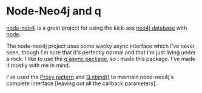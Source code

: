 # Node-Neo4j and q
[node-neo4j](https://github.com/thingdom/node-neo4j) is a great project for using the kick-ass [neo4j database](http://www.neo4j.org/) with [node](http://nodejs.org/).

The node-neo4j project uses some wacky async interface which I've never seen, though I'm sure that it's perfectly normal and that I'm just living under a rock. I like to use the [q async package](https://github.com/kriskowal/q), so I made this package. I've made it mostly with me in mind.

I've used the [Proxy pattern](http://en.wikipedia.org/wiki/Proxy_pattern) and [Q.nbind()](https://github.com/kriskowal/q/wiki/API-Reference) to maintain node-neo4j's complete interface [leaving out all the callback parameters].